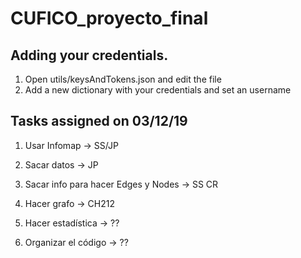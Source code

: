 # CUFICO_proyecto_final

## Adding your credentials.

1) Open utils/keysAndTokens.json and edit the file
2) Add a new dictionary with your credentials and set an username

## Tasks assigned on 03/12/19

1) Usar Infomap -> SS/JP
2) Sacar datos -> JP
3) Sacar info para hacer Edges y Nodes -> SS CR
4) Hacer grafo -> CH212
5) Hacer estadística -> ??

6) Organizar el código -> ??
